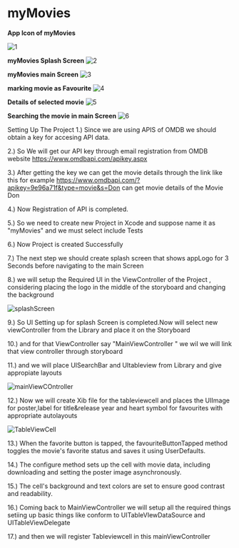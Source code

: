 # myMovies
**App Icon of myMovies**

![1](https://github.com/user-attachments/assets/17078615-ad3c-49ec-93f4-df18da1ff37f)

**myMovies Splash Screen**
![2](https://github.com/user-attachments/assets/9172e6b3-bbfb-492e-b79b-3759140d5d6a) 

**myMovies main Screen**
![3](https://github.com/user-attachments/assets/0f19c62e-1561-4fcf-8a16-3beacd157592)

**marking movie as Favourite**
![4](https://github.com/user-attachments/assets/3f5dfa31-3b8d-46e0-9898-5c006f7221c5)

**Details of selected movie**
![5](https://github.com/user-attachments/assets/c4863552-e15a-4429-b6d5-7d2cc19e8804)

**Searching the movie in main Screen**
![6](https://github.com/user-attachments/assets/ed601b8e-83d2-44fa-ad93-e1115c61c41b)

Setting Up The Project
1.) Since we are using APIS of OMDB  we should obtain a key for accesing API data.

2.) So We will get our API key through email registration from OMDB website https://www.omdbapi.com/apikey.aspx

3.) After getting the key we can get the movie details through the link like this for example https://www.omdbapi.com/?apikey=9e96a71f&type=movie&s=Don can get movie details of the Movie Don

4.) Now Registration of API is completed.

5.) So we need to create new Project in Xcode and suppose name it as "myMovies" and we must select include Tests

6.) Now Project is created Successfully

7.) The next step we should create splash screen that shows appLogo for 3 Seconds before navigating to the main Screen

8.) we will setup the Required UI in the ViewController of the Project , considering placing the logo in the middle of the storyboard and changing the background

![splashScreen](https://github.com/user-attachments/assets/bd33a150-60cc-48c4-851d-2c985efa7a3a)

9.) So UI Setting up for splash Screen is completed.Now will select new viewController from the Library and place it on the Storyboard

10.) and for that ViewController  say "MainViewController " we wil we will link that view controller through storyboard

11.) and we will place UISearchBar and UItableview from Library and give appropiate layouts

![mainViewCOntroller](https://github.com/user-attachments/assets/81987560-e33d-45fc-8402-a6f17a95b096)



12.) Now we will create Xib file for the tableviewcell and places the UIImage for poster,label for title&release year and heart symbol for favourites with appropriate autolayouts

![TableViewCell](https://github.com/user-attachments/assets/78822734-1b98-46a1-ba18-62f617d4e14c)




13.) When the favorite button is tapped, the favouriteButtonTapped method toggles the movie's favorite status and saves it using UserDefaults.

14.) The configure method sets up the cell with movie data, including downloading and setting the poster image asynchronously. 

15.) The cell's background and text colors are set to ensure good contrast and readability.

16.) Coming back to MainViewController we will setup all the required things setiing up basic things like conform to UITableVIewDataSource and UITableViewDelegate

17.) and then we will register Tableviewcell in this mainViewController
